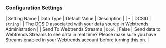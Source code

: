

### Configuration Settings

| Setting Name |  Data Type    | Default Value  | Description |
| -
| DCSID | `string` | <unset> | The DCSID associated with your data source in Webtrends Administration |
| Send To Webtrends Streams | `bool` | False | Send data to Webtrends Streams to see data in real time? Please make sure you have Streams enabled in your Webtrends account before turning this on. |
